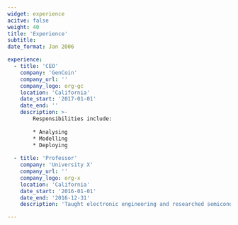 ```yaml
---
widget: experience
acitve: false
weight: 40
title: 'Experience'
subtitle:
date_format: Jan 2006

experience:
  - title: 'CEO'
    company: 'GenCoin'
    company_url: ''
    company_logo: org-gc
    location: 'California'
    date_start: '2017-01-01'
    date_end: ''
    description: >-
        Responsibilities include:
        
        * Analysing
        * Modelling
        * Deploying
                
  - title: 'Professor'
    company: 'University X'
    company_url: ''
    company_logo: org-x
    location: 'California'
    date_start: '2016-01-01'
    date_end: '2016-12-31'
    description: 'Taught electronic engineering and researched semiconductor physics.'

---
```

